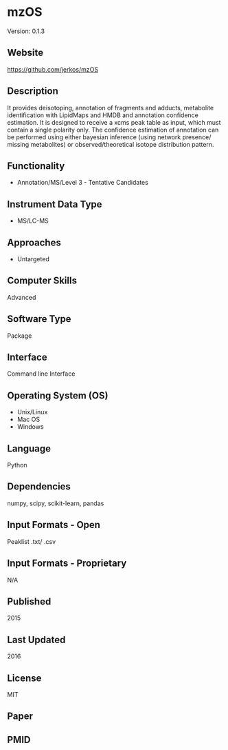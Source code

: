 # mzOS
Version: 0.1.3

## Website
https://github.com/jerkos/mzOS

## Description
It provides deisotoping, annotation of fragments and adducts, metabolite identification with LipidMaps and HMDB and annotation confidence estimation. It is designed to receive a xcms peak table as input, which must contain a single polarity only. The confidence estimation of annotation can be performed using either bayesian inference (using network presence/ missing metabolites) or observed/theoretical isotope distribution pattern.

## Functionality
- Annotation/MS/Level 3 - Tentative Candidates

## Instrument Data Type
- MS/LC-MS

## Approaches
- Untargeted

## Computer Skills
Advanced

## Software Type
Package

## Interface
Command line Interface

## Operating System (OS)
- Unix/Linux
- Mac OS
- Windows

## Language
Python

## Dependencies
numpy, scipy, scikit-learn, pandas

## Input Formats - Open
Peaklist .txt/ .csv

## Input Formats - Proprietary
N/A

## Published
2015

## Last Updated
2016

## License
MIT

## Paper

## PMID

